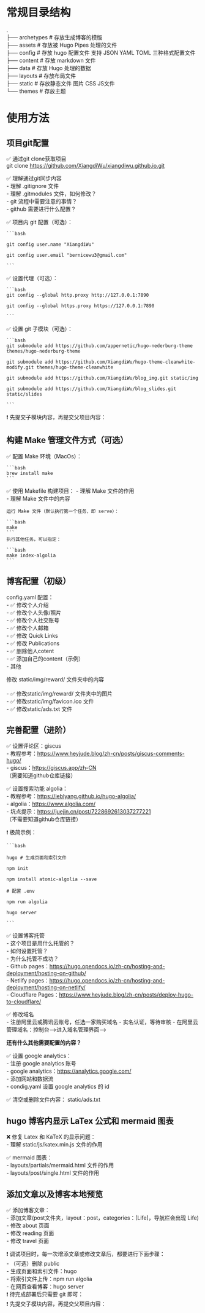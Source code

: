 
# 常规目录结构
.<br>
├── archetypes # 存放生成博客的模版<br>
├── assets # 存放被 Hugo Pipes 处理的文件<br>
├── config # 存放 hugo 配置文件 支持 JSON YAML TOML 三种格式配置文件<br>
├── content # 存放 markdown 文件<br>
├── data # 存放 Hugo 处理的数据<br>
├── layouts # 存放布局文件<br>
├── static # 存放静态文件 图片 CSS JS文件<br>
└── themes # 存放主题<br>

# 使用方法

## 项目git配置

✅ 通过git clone获取项目<br>
git clone https://github.com/XiangdiWu/xiangdiwu.github.io.git<br>

✅ 理解通过git同步内容<br>
    - 理解 .gitignore 文件<br>
    - 理解 .gitmodules 文件，如何修改？<br>
    - git 流程中需要注意的事情？<br>
    - github 需要进行什么配置？<br>


✅ 项目内 git 配置（可选）：<br>

    ```bash

    git config user.name "XiangdiWu"

    git config user.email "bernicewu3@gmail.com"

    ```

✅ 设置代理（可选）：<br>

    ```bash
    git config --global http.proxy http://127.0.0.1:7890

    git config --global https.proxy https://127.0.0.1:7890

    ```

✅ 设置 git 子模块（可选）：<br>

    ```bash
    git submodule add https://github.com/appernetic/hugo-nederburg-theme themes/hugo-nederburg-theme

    git submodule add https://github.com/XiangdiWu/hugo-theme-cleanwhite-modify.git themes/hugo-theme-cleanwhite

    git submodule add https://github.com/XiangdiWu/blog_img.git static/img

    git submodule add https://github.com/XiangdiWu/blog_slides.git static/slides

    ```
❗️ 先提交子模块内容，再提交父项目内容：<br>

## 构建 Make 管理文件方式（可选）

✅ 配置 Make 环境（MacOs）：
    
    ```bash
    brew install make
    ```

✅ 使用 Makefile 构建项目：
    - 理解 Make 文件的作用<br>
    - 理解 Make 文件中的内容<br>

    运行 Make 文件（默认执行第一个任务，即 serve）：
    
    ```bash
    make
    ```
    执行其他任务，可以指定：
    
    ```bash
    make index-algolia
    ```

## 博客配置（初级）

config.yaml 配置：<br>
    - ✅ 修改个人介绍<br>
    - ✅ 修改个人头像/照片<br>
    - ✅ 修改个人社交账号<br>
    - ✅ 修改个人邮箱<br>
    - ✅ 修改 Quick Links<br>
    - ✅ 修改 Publications<br>
    - ✅ 删除他人cotent<br>
    - ✅ 添加自己的content（示例）<br>
    - 其他<br>

修改 static/img/reward/ 文件夹中的内容<br>  
    - ✅ 修改static/img/reward/ 文件夹中的图片<br>
    - ✅ 修改static/img/favicon.ico 文件<br>
    - ✅ 修改static/ads.txt 文件<br>

## 完善配置（进阶）

✅ 设置评论区：giscus<br>
    - 教程参考：https://www.heyjude.blog/zh-cn/posts/giscus-comments-hugo/<br>
    - giscus：https://giscus.app/zh-CN<br>
    （需要知道github仓库链接）

✅ 设置搜索功能 algolia：<br>
    - 教程参考：https://ieblyang.github.io/hugo-algolia/<br>
    - algolia：https://www.algolia.com/<br>
    - 坑点提示：https://juejin.cn/post/7228692613037277221<br>
    （不需要知道github仓库链接）

❗️ 极简示例：<br>

    ```bash

    hugo # 生成页面和索引文件

    npm init

    npm install atomic-algolia --save

    # 配置 .env 
    
    npm run algolia

    hugo server

    ```

✅ 设置博客托管<br>
    - 这个项目是用什么托管的？<br>
    - 如何设置托管？<br>
    - 为什么托管不成功？<br>
    - Github pages：https://hugo.opendocs.io/zh-cn/hosting-and-deployment/hosting-on-github/<br>
    - Netlify pages：https://hugo.opendocs.io/zh-cn/hosting-and-deployment/hosting-on-netlify/<br>
    - Cloudflare Pages：https://www.heyjude.blog/zh-cn/posts/deploy-hugo-to-cloudflare/<br>

✅ 修改域名<br>
    - 注册阿里云或腾讯云账号，任选一家购买域名
    - 实名认证，等待审核
    - 在阿里云管理域名：控制台-->进入域名管理界面-->

**还有什么其他需要配置的内容？**

✅ 设置 google analytics：<br>
    - 注册 google analytics 账号<br>
    - google analytics：https://analytics.google.com/<br>
    - 添加网站和数据流<br>
    - condig.yaml 设置 google analytics 的 id<br>

✅ 清空或删除文件内容： static/ads.txt<br>

## hugo 博客内显示 LaTex 公式和 mermaid 图表

❌ 修复 Latex 和 KaTeX 的显示问题：<br>
    - 理解 static/js/katex.min.js 文件的作用<br>

✅ mermaid 图表：<br>
    - layouts/partials/mermaid.html 文件的作用<br>
    - layouts/post/single.html 文件的作用<br>

## 添加文章以及博客本地预览

✅ 添加博客文章：<br>
    - 添加文章(post文件夹，layout：post，categories：[Life]，导航栏会出现 Life)<br>
    - 修改 about 页面<br>
    - 修改 reading 页面<br>
    - 修改 travel 页面<br>

❗️ 调试项目时，每一次增添文章或修改文章后，都要进行下面步骤：<br>
    - （可选）删除 public<br>
    - 生成页面和索引文件：hugo<br>
    - 将索引文件上传：npm run algolia<br>
    - 在网页查看博客：hugo server<br>
❗️ 待完成部署后只需要 git 即可：<br>
❗️ 先提交子模块内容，再提交父项目内容：<br>